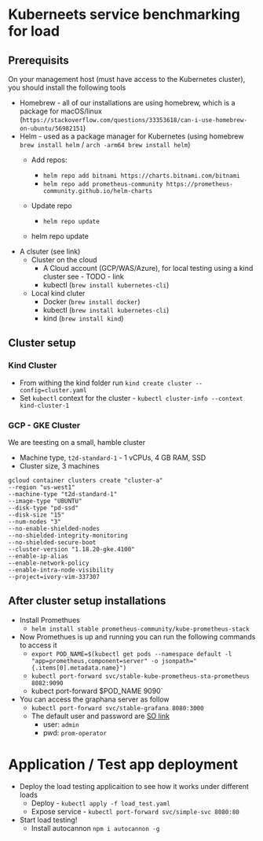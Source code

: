# Kuberneets service benchmarking for load

## Prerequisits

On your management host (must have access to the Kubernetes cluster), you should install the following tools

- Homebrew - all of our installations are using homebrew, which is a package for macOS/linux (`https://stackoverflow.com/questions/33353618/can-i-use-homebrew-on-ubuntu/56982151`)
- Helm - used as a package manager for Kubernetes (using homebrew `brew install helm` / `arch -arm64 brew install helm`) 
  - Add repos:
    - `helm repo add bitnami https://charts.bitnami.com/bitnami`
    - `helm repo add prometheus-community https://prometheus-community.github.io/helm-charts`
  - Update repo
    - `helm repo update`

  - helm repo update 
- A clsuter (see link)
  - Cluster on the cloud
    - A Cloud account (GCP/WAS/Azure), for local testing using a kind cluster see - TODO - link
    - kubectl (`brew install kubernetes-cli`)
  - Local kind cluter
    - Docker (`brew install docker`)
    - kubectl (`brew install kubernetes-cli`)
    - kind (`brew install kind`)

## Cluster setup

### Kind Cluster

- From withing the kind folder run `kind create cluster --config=cluster.yaml`
- Set `kubectl` context for the cluster - `kubectl cluster-info --context kind-cluster-1`


### GCP - GKE Cluster

We are teesting on a small, hamble cluster

- Machine type, `t2d-standard-1` - 1 vCPUs, 4 GB RAM, SSD
- Cluster size, 3 machines
  
```
gcloud container clusters create "cluster-a"
--region "us-west1"
--machine-type "t2d-standard-1"
--image-type "UBUNTU"
--disk-type "pd-ssd"
--disk-size "15"
--num-nodes "3"
--no-enable-shielded-nodes
--no-shielded-integrity-monitoring
--no-shielded-secure-boot
--cluster-version "1.18.20-gke.4100"
--enable-ip-alias
--enable-network-policy
--enable-intra-node-visibility
--project=ivory-vim-337307
```

## After cluster setup installations

- Install Promethues
  - `helm install stable prometheus-community/kube-prometheus-stack`
- Now Promethues is up and running you can run the following commands to access it
  - `export POD_NAME=$(kubectl get pods --namespace default -l "app=prometheus,component=server" -o jsonpath="{.items[0].metadata.name}")`
  - `kubectl port-forward svc/stable-kube-prometheus-sta-prometheus 8082:9090`
  - kubect port-forward $POD_NAME 9090`
- You can access the graphana server as follow
  - `kubectl port-forward svc/stable-grafana 8080:3000`
  - The default user and password are [SO link](https://stackoverflow.com/questions/54039604/what-is-the-default-username-and-password-for-grafana-login-page)
    - user: `admin`
    - pwd: `prom-operator`


# Application / Test app deployment

- Deploy the load testing applicaition to see how it works under different loads
  - Deploy - `kubectl apply -f load_test.yaml`
  - Expose service - `kubectl port-forward svc/simple-svc 8080:80`
- Start load testing!
  - Install autocannon `npm i autocannon -g`


